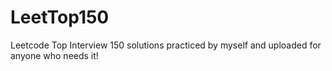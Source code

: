 # LeetTop150
Leetcode Top Interview 150 solutions practiced by myself and uploaded for anyone who needs it!
